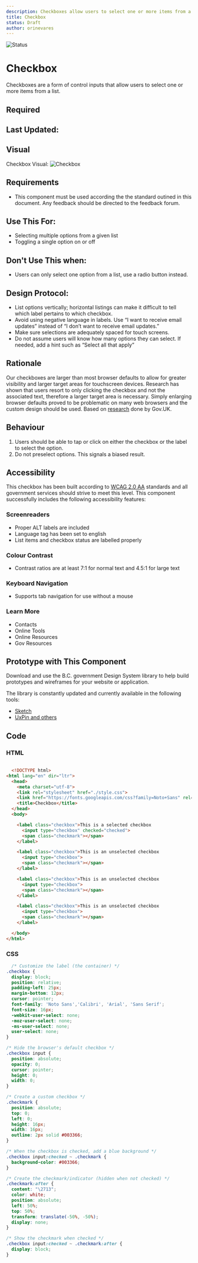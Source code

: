 ```yaml
---
description: Checkboxes allow users to select one or more items from a list.
title: Checkbox
status: Draft
author: orinevares
---
```


![Status](https://img.shields.io/badge/Component-Draft-orange.svg)

# Checkbox
Checkboxes are a form of control inputs that allow users to select one or more items from a list.

## Required

## Last Updated:

## Visual
Checkbox Visual:
![Checkbox](https://github.com/bcgov/design-system/blob/master/components/checkbox/images/checkbox.png?raw=true)

## Requirements
* This component must be used according the the standard outined in this document. Any feedback should be directed to the feedback forum.

## Use This For:
* Selecting multiple options from a given list
* Toggling a single option on or off

## Don't Use This when:
* Users can only select one option from a list, use a radio button instead.

## Design Protocol:
* List options vertically; horizontal listings can make it difficult to tell which label pertains to which checkbox.
* Avoid using negative language in labels. Use “I want to receive email updates” instead of “I don’t want to receive email updates.”
* Make sure selections are adequately spaced for touch screens.
* Do not assume users will know how many options they can select. If needed, add a hint such as “Select all that apply” 

## Rationale
Our checkboxes are larger than most browser defaults to allow for greater visibility and larger target areas for touchscreen devices. Research has shown that users resort to only clicking the checkbox and not the associated text, therefore a larger target area is necessary. Simply enlarging browser defaults proved to be problematic on many web browsers and the custom design should be used.
Based on [research](https://designnotes.blog.gov.uk/2016/11/30/weve-updated-the-radios-and-checkboxes-on-gov-uk/) done by Gov.UK.

## Behaviour
1. Users should be able to tap or click on either the checkbox or the label to select the option.
2. Do not preselect options. This signals a biased result.

## Accessibility
This checkbox has been built according to [WCAG 2.0 AA](https://www.w3.org/TR/WCAG20/) standards and all government services should strive to meet this level.  This component successfully includes the following accessibility features:

### Screenreaders
* Proper ALT labels are included
* Language tag has been set to english
* List items and checkbox status are labelled properly

### Colour Contrast
* Contrast ratios are at least 7:1 for normal text and 4.5:1 for large text

### Keyboard Navigation
* Supports tab navigation for use without a mouse

### Learn More
* Contacts
* Online Tools
* Online Resources
* Gov Resources

## Prototype with This Component
Download and use the B.C. government Design System library to help build prototypes and wireframes for your website or application.

The library is constantly updated and currently available in the following tools:

*	[Sketch](https://sketch.cloud/s/Q0bkG)
* [UxPin and others](https://sketch.cloud/s/Q0bkG)

## Code
### HTML
```html
  
  <!DOCTYPE html>
<html lang="en" dir="ltr">
  <head>
    <meta charset="utf-8">
    <link rel="stylesheet" href="./style.css">
    <link href="https://fonts.googleapis.com/css?family=Noto+Sans" rel="stylesheet">
    <title>Checkbox</title>
  </head>
  <body>

    <label class="checkbox">This is a selected checkbox
      <input type="checkbox" checked="checked">
      <span class="checkmark"></span>
    </label>

    <label class="checkbox">This is an unselected checkbox
      <input type="checkbox">
      <span class="checkmark"></span>
    </label>

    <label class="checkbox">This is an unselected checkbox
      <input type="checkbox">
      <span class="checkmark"></span>
    </label>

    <label class="checkbox">This is an unselected checkbox
      <input type="checkbox">
      <span class="checkmark"></span>
    </label>

  </body>
</html>
```

### CSS
```CSS
  /* Customize the label (the container) */
.checkbox {
  display: block;
  position: relative;
  padding-left: 25px;
  margin-bottom: 12px;
  cursor: pointer;
  font-family: 'Noto Sans','Calibri', 'Arial', 'Sans Serif';
  font-size: 16px;
  -webkit-user-select: none;
  -moz-user-select: none;
  -ms-user-select: none;
  user-select: none;
}

/* Hide the browser's default checkbox */
.checkbox input {
  position: absolute;
  opacity: 0;
  cursor: pointer;
  height: 0;
  width: 0;
}

/* Create a custom checkbox */
.checkmark {
  position: absolute;
  top: 0;
  left: 0;
  height: 16px;
  width: 16px;
  outline: 2px solid #003366;
}

/* When the checkbox is checked, add a blue background */
.checkbox input:checked ~ .checkmark {
  background-color: #003366;
}

/* Create the checkmark/indicator (hidden when not checked) */
.checkmark:after {
  content: "\2713";
  color: white;
  position: absolute;
  left: 50%;
  top: 50%;
  transform: translate(-50%, -50%);
  display: none;
}

/* Show the checkmark when checked */
.checkbox input:checked ~ .checkmark:after {
  display: block;
}
  ```
